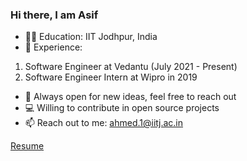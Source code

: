 ### Hi there, I am Asif





- 👨‍🎓 Education: IIT Jodhpur, India
- 💼 Experience: 
1) Software Engineer at Vedantu (July 2021 - Present)
2) Software Engineer Intern at Wipro in 2019
- 🤔 Always open for new ideas, feel free to reach out
- 💻 Willing to contribute in open source projects
- 📫 Reach out to me: ahmed.1@iitj.ac.in

<a href='https://github.com/asifahmed0021/resume'>Resume</a>
